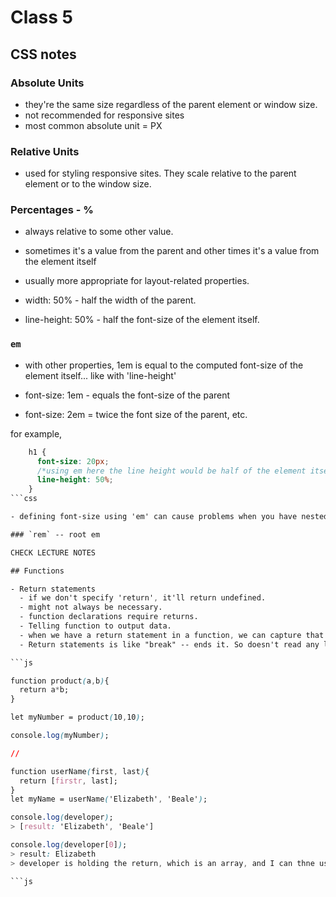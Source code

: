 # Class 5

## CSS notes

### Absolute Units 

- they're the same size regardless of the parent element or window size.
- not recommended for responsive sites
- most common absolute unit = PX

### Relative Units

- used for styling responsive sites. They scale relative to the parent element or to the window size.

### Percentages - %

- always relative to some other value.
- sometimes it's a value from the parent and other times it's a value from the element itself
- usually more appropriate for layout-related properties.

- width: 50% - half the width of the parent.
- line-height: 50% - half the font-size of the element itself.

### `em`

- with other properties, 1em is equal to the computed font-size of the element itself... like with 'line-height'

- font-size: 1em - equals the font-size of the parent
- font-size: 2em = twice the font size of the parent, etc.

for example,

```css
    h1 {
      font-size: 20px;
      /*using em here the line height would be half of the element itself */
      line-height: 50%;
    }
```css

- defining font-size using 'em' can cause problems when you have nested elements which all define font-size using `em` -- because the inherited font-size is calculated from parent elements font-size value and passed down to child elements. Nested elements could have ever decreasing font-sizes.

### `rem` -- root em

CHECK LECTURE NOTES

## Functions

- Return statements
  - if we don't specify 'return', it'll return undefined.
  - might not always be necessary.
  - function declarations require returns.
  - Telling function to output data. 
  - when we have a return statement in a function, we can capture that return using a variable.
  - Return statements is like "break" -- ends it. So doesn't read any lines after.

```js 

function product(a,b){
  return a*b;
}

let myNumber = product(10,10);

console.log(myNumber);

//

function userName(first, last){
  return [firstr, last];
}
let myName = userName('Elizabeth', 'Beale');

console.log(developer);
> [result: 'Elizabeth', 'Beale']

console.log(developer[0]);
> result: Elizabeth
> developer is holding the return, which is an array, and I can thne use that to access any of those values.

```js
